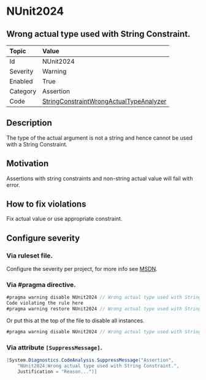 # NUnit2024

## Wrong actual type used with String Constraint.

| Topic    | Value
| :--      | :--
| Id       | NUnit2024
| Severity | Warning
| Enabled  | True
| Category | Assertion
| Code     | [StringConstraintWrongActualTypeAnalyzer](https://github.com/nunit/nunit.analyzers/blob/0.4.0/src/nunit.analyzers/StringConstraintWrongActualType/StringConstraintWrongActualTypeAnalyzer.cs)

## Description

The type of the actual argument is not a string and hence cannot be used with a String Constraint.

## Motivation

Assertions with string constraints and non-string actual value will fail with error.

## How to fix violations

Fix actual value or use appropriate constraint.

<!-- start generated config severity -->
## Configure severity

### Via ruleset file.

Configure the severity per project, for more info see [MSDN](https://msdn.microsoft.com/en-us/library/dd264949.aspx).

### Via #pragma directive.

```csharp
#pragma warning disable NUnit2024 // Wrong actual type used with String Constraint.
Code violating the rule here
#pragma warning restore NUnit2024 // Wrong actual type used with String Constraint.
```

Or put this at the top of the file to disable all instances.

```csharp
#pragma warning disable NUnit2024 // Wrong actual type used with String Constraint.
```

### Via attribute `[SuppressMessage]`.

```csharp
[System.Diagnostics.CodeAnalysis.SuppressMessage("Assertion",
    "NUnit2024:Wrong actual type used with String Constraint.",
    Justification = "Reason...")]
```
<!-- end generated config severity -->

